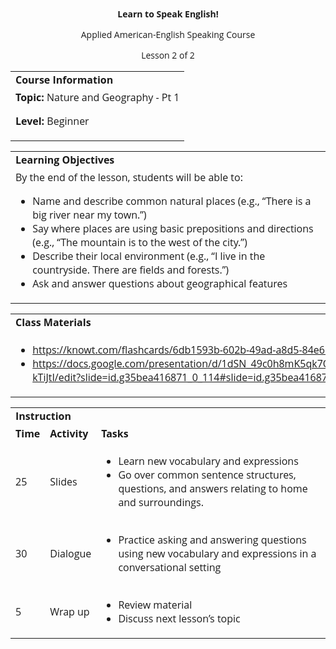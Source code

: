 
<style>
body {
  font-family: 'Open Sans', sans-serif;
}
.markdown-body table {
  display: table;
}
</style>
<p style="text-align: center">
<strong>Learn to Speak English!</strong>
</p>
<p style="text-align: center">
Applied American-English Speaking Course
</p>
<p style="text-align: center">
Lesson 2 of 2
</p>

<table>
  <tr>
   <td><strong>Course Information</strong>
   </td>
  </tr>
  <tr>
   <td><strong>Topic: </strong>Nature and Geography - Pt 1
<p>
<strong>Level: </strong>Beginner
   </td>
  </tr>
</table>



<table>
  <tr>
   <td><strong>Learning Objectives</strong>
   </td>
  </tr>
  <tr>
   <td>By the end of the lesson, students will be able to:
<ul>

<li>Name and describe common natural places (e.g., “There is a big river near my town.”)</li>

<li>Say where places are using basic prepositions and directions (e.g., “The mountain is to the west of the city.”)</li>

<li>Describe their local environment (e.g., “I live in the countryside. There are fields and forests.”)</li>

<li>Ask and answer questions about geographical features</li>
</ul>
   </td>
  </tr>
</table>



<table>
  <tr>
   <td><strong>Class Materials</strong>
   </td>
  </tr>
  <tr>
   <td>
<ul>

<li><a href="https://knowt.com/flashcards/6db1593b-602b-49ad-a8d5-84e650b76b70?isNew=true">https://knowt.com/flashcards/6db1593b-602b-49ad-a8d5-84e650b76b70?isNew=true</a><span style="text-decoration:underline;"> </span></li>

<li><a href="https://docs.google.com/presentation/d/1dSN_49c0h8mK5qk7Qvp8RXUzRShzZD6hcaTW-kTiJtI/edit?slide=id.g35bea416871_0_114#slide=id.g35bea416871_0_114">https://docs.google.com/presentation/d/1dSN_49c0h8mK5qk7Qvp8RXUzRShzZD6hcaTW-kTiJtI/edit?slide=id.g35bea416871_0_114#slide=id.g35bea416871_0_114</a> </li>
</ul>
   </td>
  </tr>
</table>



<table>
  <tr>
   <td colspan="3" ><strong>Instruction</strong>
   </td>
  </tr>
  <tr>
   <td><strong>Time</strong>
   </td>
   <td><strong>Activity</strong>
   </td>
   <td><strong>Tasks</strong>
   </td>
  </tr>
  <tr>
   <td>25
   </td>
   <td>Slides
   </td>
   <td>
<ul>

<li>Learn new vocabulary and expressions</li>

<li>Go over common sentence structures, questions, and answers relating to home and surroundings.</li>
</ul>
   </td>
  </tr>
  <tr>
   <td>30
   </td>
   <td>Dialogue
   </td>
   <td>
<ul>

<li>Practice asking and answering questions using new vocabulary and expressions in a conversational setting</li>
</ul>
   </td>
  </tr>
  <tr>
   <td>5
   </td>
   <td>Wrap up
   </td>
   <td>
<ul>

<li>Review material</li>

<li>Discuss next lesson’s topic</li>
</ul>
   </td>
  </tr>
</table>

